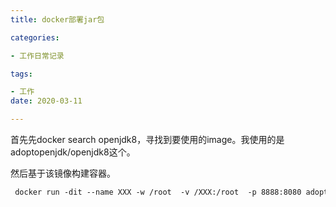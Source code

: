 ```yaml
---
title: docker部署jar包

categories: 

- 工作日常记录

tags: 

- 工作
date: 2020-03-11

---
```


首先先docker search openjdk8，寻找到要使用的image。我使用的是adoptopenjdk/openjdk8这个。

然后基于该镜像构建容器。

```dockerfile
 docker run -dit --name XXX -w /root  -v /XXX:/root  -p 8888:8080 adoptopenjdk/openjdk8 sh -c "java -jar api.jar"
```